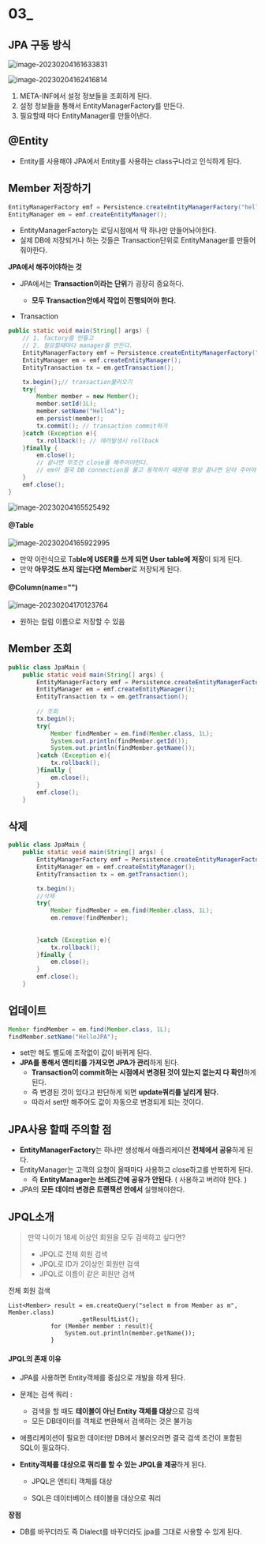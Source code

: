 # 03_

## JPA 구동 방식

![image-20230204161633831](./03_.assets/image-20230204161633831.png)

![image-20230204162416814](./03_.assets/image-20230204162416814.png)

1. META-INF에서 설정 정보들을 조회하게 된다.
2. 설정 정보들을 통해서 EntityManagerFactory를 만든다.
3. 필요할때 마다 EntityManager를 만들어낸다.



## @Entity

- Entity를 사용해야 JPA에서 Entity를 사용하는 class구나라고 인식하게 된다.



## Member 저장하기

```java
EntityManagerFactory emf = Persistence.createEntityManagerFactory("hello");
EntityManager em = emf.createEntityManager();
```

- EntityManagerFactory는 로딩시점에서 딱 하나만 만들어놔야한다.
- 실제 DB에 저장되거나 하는 것들은 Transaction단위로 EntityManager를 만들어 줘야한다.



**JPA에서 해주어야하는 것**

- JPA에서는 **Transaction이라는 단위**가 굉장히 중요하다.
  - **모두 Transaction안에서 작업이 진행되어야 한다.**

- Transaction

```java
public static void main(String[] args) {
    // 1. factory를 만들고
    // 2. 필요할때마다 manager를 만든다.
    EntityManagerFactory emf = Persistence.createEntityManagerFactory("hello");
    EntityManager em = emf.createEntityManager();
    EntityTransaction tx = em.getTransaction();

    tx.begin();// transaction불러오기
    try{
        Member member = new Member();
        member.setId(1L);
        member.setName("HelloA");
        em.persist(member);
        tx.commit(); // transaction commit하기
    }catch (Exception e){
        tx.rollback(); // 에러발생시 rollback
    }finally {
        em.close(); 
        // 끝나면 무조건 close를 해주어야한다. 
        // em이 결국 DB connection을 물고 동작하기 때문에 항상 끝나면 닫아 주어야 한다.
    }
    emf.close();
}
```

![image-20230204165525492](./03_.assets/image-20230204165525492.png)



#### @Table

![image-20230204165922995](./03_.assets/image-20230204165922995.png)

- 만약 이런식으로 Ta**ble에 USER를 쓰게 되면 User table에 저장**이 되게 된다.
- 만약 **아무것도 쓰지 않는다면 Member**로 저장되게 된다.



#### @Column(name="")

![image-20230204170123764](./03_.assets/image-20230204170123764.png)

- 원하는 컬럼 이름으로 저장할 수 있음



## Member 조회

```java
public class JpaMain {
    public static void main(String[] args) {
        EntityManagerFactory emf = Persistence.createEntityManagerFactory("hello");
        EntityManager em = emf.createEntityManager();
        EntityTransaction tx = em.getTransaction();
		
        // 조회
        tx.begin();
        try{
            Member findMember = em.find(Member.class, 1L);
            System.out.println(findMember.getId());
            System.out.println(findMember.getName());
        }catch (Exception e){
            tx.rollback();
        }finally {
            em.close();
        }
        emf.close();
    }
```





## 삭제

```java
public class JpaMain {
    public static void main(String[] args) {
        EntityManagerFactory emf = Persistence.createEntityManagerFactory("hello");
        EntityManager em = emf.createEntityManager();
        EntityTransaction tx = em.getTransaction();

        tx.begin();
        //삭제
        try{
            Member findMember = em.find(Member.class, 1L);
            em.remove(findMember);
            
            
        }catch (Exception e){
            tx.rollback();
        }finally {
            em.close();
        }
        emf.close();
    }
```



##  업데이트

```java
Member findMember = em.find(Member.class, 1L);            
findMember.setName("HelloJPA");
```

- set만 해도 별도에 조작없이 값이 바뀌게 된다.
- **JPA를 통해서 엔티티를 가져오면 JPA가 관리**하게 된다.
  - **Transaction이 commit하는 시점에서 변경된 것이 있는지 없는지 다 확인**하게 된다.
  - 즉 변경된 것이 있다고 판단하게 되면 **update쿼리를 날리게 된다.**
  - 따라서 set만 해주어도 값이 자동으로 변경되게 되는 것이다.



## JPA사용 할때 주의할 점

- **EntityManagerFactory**는 하나만 생성해서 애플리케이션 **전체에서 공유**하게 된다.
- EntityManager는 고객의 요청이 올때마다 사용하고 close하고를 반복하게 된다.
  - 즉 **EntityManager는 쓰레드간에 공유가 안된다**. ( 사용하고 버려야 한다. )
- JPA의 **모든 데이터 변경은 트랜잭션 안에서** 실행해야한다.





## JPQL소개

> 만약 나이가 18세 이상인 회원을 모두 검색하고 싶다면?
>
> - JPQL로 전체 회원 검색
> - JPQL로 ID가 2이상인 회원만 검색
> - JPQL로 이름이 같은 회원만 검색



전체 회원 검색

```
List<Member> result = em.createQuery("select m from Member as m", Member.class)
                    .getResultList();
            for (Member member : result){
                System.out.println(member.getName());
            }
```



#### JPQL의 존재 이유

- JPA를 사용하면 Entity객체를 중심으로 개발을 하게 된다. 

- 문제는 검색 쿼리 : 

  - 검색을 할 때도 **테이블이 아닌 Entity 객체를 대상**으로 검색
  - 모든 DB데이터를 객체로 변환해서 검색하는 것은 불가능

- 애플리케이션이 필요한 데이터만 DB에서 불러오러면 결국 검색 조건이 포함된 SQL이 필요하다.

- **Entity객체를 대상으로 쿼리를 할 수 있는 JPQL을 제공**하게 된다.

  - JPQL은 엔티티 객체를 대상

  - SQL은 데이터베이스 테이블을 대상으로 쿼리

**장점**

- DB를 바꾸더라도 즉 Dialect를 바꾸더라도 jpa를 그대로 사용할 수 있게 된다.



